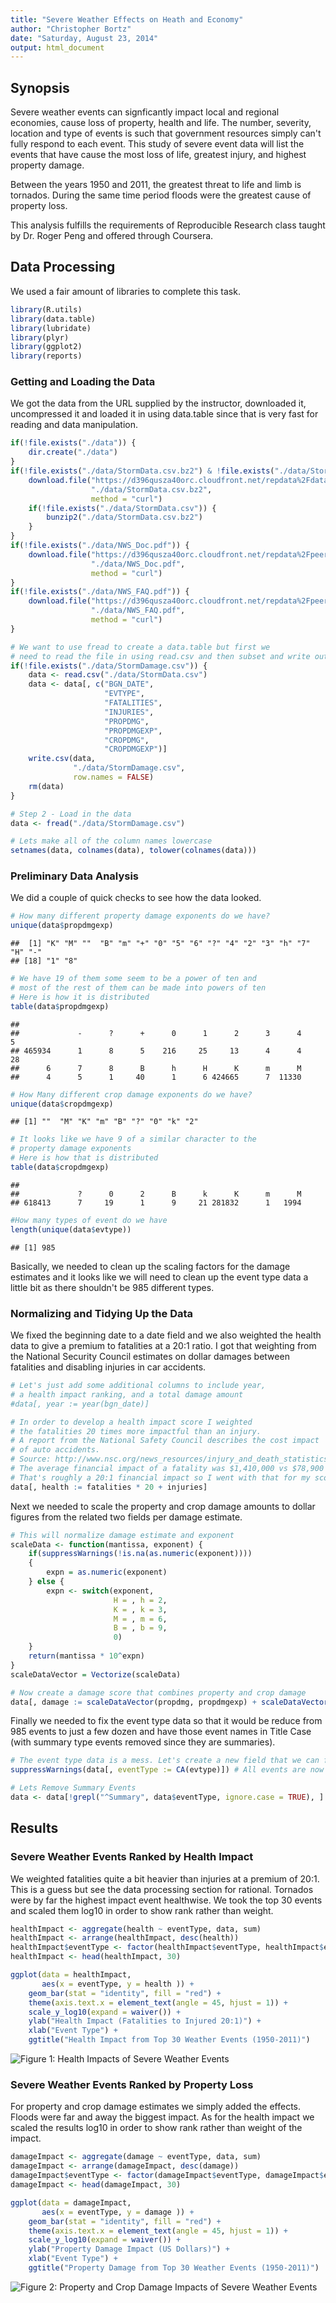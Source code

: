 ```yaml
---
title: "Severe Weather Effects on Heath and Economy"
author: "Christopher Bortz"
date: "Saturday, August 23, 2014"
output: html_document
---
```





## Synopsis

Severe weather events can signficantly impact local and regional economies, cause loss of property, health and life. The number, severity, location and type of events is such that government resources simply can't fully respond to each event. This study of severe event data will list the events that have cause the most loss of life, greatest injury, and highest property damage.

Between the years 1950 and 2011, the greatest threat to life and limb is tornados. During the same time period floods were the greatest cause of property loss.

This analysis fulfills the requirements of Reproducible Research class taught by Dr. Roger Peng and offered through Coursera.

## Data Processing

We used a fair amount of libraries to complete this task.


```r
library(R.utils)
library(data.table)
library(lubridate)
library(plyr)
library(ggplot2)
library(reports)
```


### Getting and Loading the Data

We got the data from the URL supplied by the instructor, downloaded it, uncompressed it and loaded it in using data.table since that is very fast for reading and data manipulation.


```r
if(!file.exists("./data")) {
    dir.create("./data")
}
if(!file.exists("./data/StormData.csv.bz2") & !file.exists("./data/StormData.csv")) {
    download.file("https://d396qusza40orc.cloudfront.net/repdata%2Fdata%2FStormData.csv.bz2",
                  "./data/StormData.csv.bz2",
                  method = "curl")
    if(!file.exists("./data/StormData.csv")) {
        bunzip2("./data/StormData.csv.bz2")
    }
}
if(!file.exists("./data/NWS_Doc.pdf")) {
    download.file("https://d396qusza40orc.cloudfront.net/repdata%2Fpeer2_doc%2Fpd01016005curr.pdf",
                  "./data/NWS_Doc.pdf",
                  method = "curl")
}
if(!file.exists("./data/NWS_FAQ.pdf")) {
    download.file("https://d396qusza40orc.cloudfront.net/repdata%2Fpeer2_doc%2FNCDC%20Storm%20Events-FAQ%20Page.pdf",
                  "./data/NWS_FAQ.pdf",
                  method = "curl")
}

# We want to use fread to create a data.table but first we
# need to read the file in using read.csv and then subset and write out the subset
if(!file.exists("./data/StormDamage.csv")) {
    data <- read.csv("./data/StormData.csv")
    data <- data[, c("BGN_DATE",
                     "EVTYPE",
                     "FATALITIES",
                     "INJURIES",
                     "PROPDMG",
                     "PROPDMGEXP",
                     "CROPDMG",
                     "CROPDMGEXP")]
    write.csv(data,
              "./data/StormDamage.csv",
              row.names = FALSE)
    rm(data)
}

# Step 2 - Load in the data
data <- fread("./data/StormDamage.csv")

# Lets make all of the column names lowercase
setnames(data, colnames(data), tolower(colnames(data)))
```

### Preliminary Data Analysis

We did a couple of quick checks to see how the data looked.


```r
# How many different property damage exponents do we have?
unique(data$propdmgexp)
```

```
##  [1] "K" "M" ""  "B" "m" "+" "0" "5" "6" "?" "4" "2" "3" "h" "7" "H" "-"
## [18] "1" "8"
```

```r
# We have 19 of them some seem to be a power of ten and 
# most of the rest of them can be made into powers of ten
# Here is how it is distributed
table(data$propdmgexp)
```

```
## 
##             -      ?      +      0      1      2      3      4      5 
## 465934      1      8      5    216     25     13      4      4     28 
##      6      7      8      B      h      H      K      m      M 
##      4      5      1     40      1      6 424665      7  11330
```

```r
# How Many different crop damage exponents do we have?
unique(data$cropdmgexp)
```

```
## [1] ""  "M" "K" "m" "B" "?" "0" "k" "2"
```

```r
# It looks like we have 9 of a similar character to the
# property damage exponents
# Here is how that is distributed
table(data$cropdmgexp)
```

```
## 
##             ?      0      2      B      k      K      m      M 
## 618413      7     19      1      9     21 281832      1   1994
```

```r
#How many types of event do we have
length(unique(data$evtype))
```

```
## [1] 985
```


Basically, we needed to clean up the scaling factors for the damage estimates and it looks like we will need to clean up the event type data a little bit as there shouldn't be 985 different types.

### Normalizing and Tidying Up the Data

We fixed the beginning date to a date field and we also weighted the health data to give a premium to fatalities at a 20:1 ratio. I got that weighting from the National Security Council estimates on dollar damages between fatalities and disabling injuries in car accidents.


```r
# Let's just add some additional columns to include year,
# a health impact ranking, and a total damage amount
#data[, year := year(bgn_date)]

# In order to develop a health impact score I weighted
# the fatalities 20 times more impactful than an injury.
# A report from the National Safety Council describes the cost impact
# of auto accidents. 
# Source: http://www.nsc.org/news_resources/injury_and_death_statistics/Pages/EstimatingtheCostsofUnintentionalInjuries.aspx
# The average financial impact of a fatality was $1,410,000 vs $78,900 for a disabling injury.
# That's roughly a 20:1 financial impact so I went with that for my scoring.
data[, health := fatalities * 20 + injuries]
```

Next we needed to scale the property and crop damage amounts to dollar figures from the related two fields per damage estimate.


```r
# This will normalize damage estimate and exponent
scaleData <- function(mantissa, exponent) {
    if(suppressWarnings(!is.na(as.numeric(exponent))))
    {
        expn = as.numeric(exponent)
    } else {
        expn <- switch(exponent,
                       H = , h = 2,
                       K = , k = 3,
                       M = , m = 6,
                       B = , b = 9,
                       0)
    }
    return(mantissa * 10^expn)
}
scaleDataVector = Vectorize(scaleData)

# Now create a damage score that combines property and crop damage
data[, damage := scaleDataVector(propdmg, propdmgexp) + scaleDataVector(cropdmg, cropdmgexp)]
```

Finally we needed to fix the event type data so that it would be reduce from 985 events to just a few dozen and have those event names in Title Case (with summary type events removed since they are summaries).


```r
# The event type data is a mess. Let's create a new field that we can fix up as we have time
suppressWarnings(data[, eventType := CA(evtype)]) # All events are now in Title case.

# Lets Remove Summary Events
data <- data[!grepl("^Summary", data$eventType, ignore.case = TRUE), ]
```

## Results

### Severe Weather Events Ranked by Health Impact
We weighted fatalities quite a bit heavier than injuries at a premium of 20:1. This is a guess but see the data processing section for rational. Tornados were by far the highest impact event healthwise. We took the top 30 events and scaled them log10 in order to show rank rather than weight.


```r
healthImpact <- aggregate(health ~ eventType, data, sum)
healthImpact <- arrange(healthImpact, desc(health))
healthImpact$eventType <- factor(healthImpact$eventType, healthImpact$eventType) # Make plot by impact
healthImpact <- head(healthImpact, 30)

ggplot(data = healthImpact,
       aes(x = eventType, y = health )) + 
    geom_bar(stat = "identity", fill = "red") + 
    theme(axis.text.x = element_text(angle = 45, hjust = 1)) + 
    scale_y_log10(expand = waiver()) +
    ylab("Health Impact (Fatalities to Injured 20:1)") + 
    xlab("Event Type") + 
    ggtitle("Health Impact from Top 30 Weather Events (1950-2011)")
```

![Figure 1: Health Impacts of Severe Weather Events](figure/plot_health_impact.png) 

### Severe Weather Events Ranked by Property Loss
For property and crop damage estimates we simply added the effects. Floods were far and away the biggest impact. As for the health impact we scaled the results log10 in order to show rank rather than weight of the impact.


```r
damageImpact <- aggregate(damage ~ eventType, data, sum)
damageImpact <- arrange(damageImpact, desc(damage))
damageImpact$eventType <- factor(damageImpact$eventType, damageImpact$eventType) # Make plot by impact
damageImpact <- head(damageImpact, 30)

ggplot(data = damageImpact,
       aes(x = eventType, y = damage )) + 
    geom_bar(stat = "identity", fill = "red") + 
    theme(axis.text.x = element_text(angle = 45, hjust = 1)) + 
    scale_y_log10(expand = waiver()) +
    ylab("Property Damage Impact (US Dollars)") + 
    xlab("Event Type") + 
    ggtitle("Property Damage from Top 30 Weather Events (1950-2011)")
```

![Figure 2: Property and Crop Damage Impacts of Severe Weather Events](figure/plot_property_damage_impact.png) 


